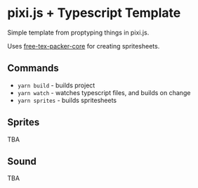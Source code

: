 # pixi.js + Typescript Template

Simple template from proptyping things in pixi.js.

Uses [free-tex-packer-core](https://www.npmjs.com/package/free-tex-packer-core) for creating spritesheets.


## Commands

* `yarn build` - builds project
* `yarn watch` - watches typescript files, and builds on change
* `yarn sprites` - builds spritesheets


## Sprites

TBA

## Sound

TBA
